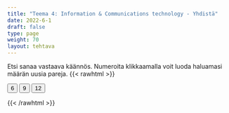 ```yaml
---
title: "Teema 4: Information & Communications technology - Yhdistä"
date: 2022-6-1
draft: false
type: page
weight: 70
layout: tehtava
---
```

Etsi sanaa vastaava käännös. Numeroita klikkaamalla voit luoda haluamasi määrän uusia pareja.
{{< rawhtml >}}
<link rel="stylesheet" type="text/css" href="/css/yhdistely.css"/>
<div id="nappulat">
    <button id="kuusi">
    6
    </button>
    <button id="yhdeksän">
    9
    </button>
    <button id="kakstoista">
    12
    </button>
    </div>
<div id="tehtava" class="grid grid-cols-2">
 <div><ul id="terms"> </ul></div>
 <div><ul id="defs"> </ul></div>

</div>

<script> 
 
 //Execute a JavaScript immediately after a page has been loaded
window.onload = function() {

  //Data for terms and definitions. This can be stored in a separate .js file, in a JSON file or here in the main file
   var data = {
    terms: [{
        
         index: 0, text: 'application'
    }, { index: 1, text: 'attachment'
    }, { index: 2, text: 'backspace'
    }, { index: 3, text: 'bold, boldface'
    }, { index: 4, text: 'bookmark'
    }, { index: 5, text: 'browser'
    }, { index: 6, text: 'cursor'
    }, { index: 7, text: 'desktop'
    }, { index: 8, text: 'directory'
    }, { index: 9, text: 'domain'
    }, { index: 10, text: 'emoji'
    }, { index: 11, text: 'file'
    }, { index: 12, text: 'firewall'
    }, { index: 13, text: 'folder'
    }, { index: 14, text: 'font'
    }, { index: 15, text: 'hashtag'
    }, { index: 16, text: 'header'
    }, { index: 17, text: 'hyperlink'
    }, { index: 18, text: 'icon'
    }, { index: 19, text: 'italics'
    }, { index: 20, text: 'search engine'
    }, { index: 21, text: 'software'
    }, { index: 22, text: 'spacebar'
    }, { index: 23, text: 'boot, reboot'
    }, { index: 24, text: 'charge'
    }, { index: 25, text: 'copy and paste'
    }, { index: 26, text: 'cut and paste'
    }, { index: 27, text: 'crash'
    }, { index: 28, text: 'delete'
    }, { index: 29, text: 'download'
    }, { index: 30, text: 'drag and drop'
    }, { index: 31, text: 'install'
    }, { index: 32, text: 'log in, log out'
    }, { index: 33, text: 'refresh'
    }, { index: 34, text: 'update'
    }, { index: 35, text: 'upload'
    }, { index: 36, text: 'charger'
    }, { index: 37, text: 'display, monitor'
    }, { index: 38, text: 'docking station'
    }, { index: 39, text: 'flash drive'
    }, { index: 40, text: 'hardware'
    }, { index: 41, text: 'headset'
    }, { index: 42, text: 'keyboard'
    }, { index: 43, text: 'laptop'
    }, { index: 44, text: 'screen'
    }, { index: 45, text: 'algorithm'
    }, { index: 46, text: 'artificial intelligence, AI'
    }, { index: 47, text: 'authentication'
    }, { index: 48, text: 'bandwidth'
    }, { index: 49, text: 'bit'
    }, { index: 50, text: 'broadband'
    }, { index: 51, text: 'byte'
    }, { index: 52, text: 'cookie'
    }, { index: 53, text: 'cyber safety, cyber security'
    }, { index: 54, text: 'encryption'
    }, { index: 55, text: 'malware'
    }, { index: 56, text: 'moderator'
    }, { index: 57, text: 'network'
    }, { index: 58, text: 'online'
    }, { index: 59, text: 'phishing'
    }, { index: 60, text: 'programming'
    }, { index: 61, text: 'spam'
    }, { index: 62, text: 'spreadsheet'
    }, { index: 63, text: 'spyware'
    }, { index: 64, text: 'Wi-Fi'
    }, { index: 65, text: 'word processing'


},

    ],
    definitions: [{
         index: 0, text: 'sovellus'
    }, { index: 1, text: 'liitetiedosto'
    }, { index: 2, text: 'askelpalautin'
    }, { index: 3, text: 'lihavointi'
    }, { index: 4, text: 'kirjanmerkki'
    }, { index: 5, text: 'selain'
    }, { index: 6, text: 'kursori'
    }, { index: 7, text: 'työpöytä'
    }, { index: 8, text: 'hakemisto'
    }, { index: 9, text: 'verkkotunnus'
    }, { index: 10, text: 'emoji, hymiö'
    }, { index: 11, text: 'tiedosto'
    }, { index: 12, text: 'palomuuri'
    }, { index: 13, text: 'kansio'
    }, { index: 14, text: 'fontti, kirjasin'
    }, { index: 15, text: 'aihetunniste, risuaita'
    }, { index: 16, text: 'otsikko'
    }, { index: 17, text: 'linkki'
    }, { index: 18, text: 'kuvake'
    }, { index: 19, text: 'kursivointi'
    }, { index: 20, text: 'hakukone'
    }, { index: 21, text: 'ohjelma, ohjelmisto'
    }, { index: 22, text: 'välilyöntinäppäin'
    }, { index: 23, text: 'käynnistää uudelleen'
    }, { index: 24, text: 'ladata (virtaa)'
    }, { index: 25, text: 'kopioida ja liittää'
    }, { index: 26, text: 'leikata ja liittää'
    }, { index: 27, text: 'kaatua, lakata toimimasta'
    }, { index: 28, text: 'poistaa'
    }, { index: 29, text: 'ladata (itselleen esim. internetistä)'
    }, { index: 30, text: 'raahata ja pudottaa'
    }, { index: 31, text: 'asentaa'
    }, { index: 32, text: 'kirjautua sisään, kirjautua ulos'
    }, { index: 33, text: 'päivittää (sivu)'
    }, { index: 34, text: 'päivittää (ohjelmisto/ sovellus)'
    }, { index: 35, text: 'ladata (omalta laitteelta esim. internetiin)'
    }, { index: 36, text: 'laturi'
    }, { index: 37, text: 'näyttö(laite)'
    }, { index: 38, text: 'telakka'
    }, { index: 39, text: 'muistitikku'
    }, { index: 40, text: 'laitteisto'
    }, { index: 41, text: 'kuulokemikrofoni'
    }, { index: 42, text: 'näppäimistö'
    }, { index: 43, text: 'kannettava tietokone'
    }, { index: 44, text: 'näyttö, ruutu'
    }, { index: 45, text: 'algoritmi'
    }, { index: 46, text: 'tekoäly'
    }, { index: 47, text: 'todennus'
    }, { index: 48, text: 'kaista, siirtonopeus'
    }, { index: 49, text: 'bitti'
    }, { index: 50, text: 'laajakaista'
    }, { index: 51, text: 'tavu'
    }, { index: 52, text: 'eväste'
    }, { index: 53, text: 'tietoturva'
    }, { index: 54, text: 'salaus'
    }, { index: 55, text: 'haittaohjelma'
    }, { index: 56, text: 'moderaattori'
    }, { index: 57, text: 'verkko'
    }, { index: 58, text: 'verkossa'
    }, { index: 59, text: 'tietojenkalastelu'
    }, { index: 60, text: 'ohjelmointi'
    }, { index: 61, text: 'roskaposti'
    }, { index: 62, text: 'taulukkolaskenta'
    }, { index: 63, text: 'vakoiluohjelma'
    }, { index: 64, text: 'langaton verkko'
    }, { index: 65, text: 'tekstinkäsittely'

},

    ],
    //this creates matches for indexes. This is a sort of an Answer Sheet
    pairs: {
      0: 0,
      1: 1,
      2: 2,
      3: 3,
      4: 4,
      5: 5,
      6: 6,
      7: 7,
      8: 8,
      9: 9,
      10: 10,
      11: 11,
      12: 12,
      13: 13,
      14: 14,
      15: 15,
      16: 16,
      17: 17,
      18: 18,
      19: 19,
      20: 20,
      21: 21,
      22: 22,
      23: 23,
      24: 24,
      25: 25,
      26: 26,
      27: 27,
      28: 28,
      29: 29,
      30: 30,
      31: 31,
      32: 32,
      33: 33,
      34: 34,
      35: 35,
      36: 36,
      37: 37,
      38: 38,
      39: 39,
      40: 40,
      41: 41,
      42: 42,
      43: 43,
      44: 44,
      45: 45,
      46: 46,
      47: 47,
      48: 48,
      49: 49,
      50: 50,
      51: 51,
      52: 52,
      53: 53,
      54: 54,
      55: 55,
      56: 56,
      57: 57,
      58: 58,
      59: 59,
      60: 60,
      61: 61,
      62: 62,
      63: 63,
      64: 64,
      65: 65,
    }
  };
    
for (var a=[],i=0;i<66;++i) a[i]=i;

function shufflee(array) {
  var tmp, current, top = array.length;
  if(top) while(--top) {
    current = Math.floor(Math.random() * (top + 1));
    tmp = array[current];
    array[current] = array[top];
    array[top] = tmp;
  }
  return array;
}

a = shufflee(a);
  

  var selectedTerm = null, //to make sure none is selected onload
    selectedDef = null,
    termsContainer = document.querySelector("#terms"), //list of terms
    defsContainer = document.querySelector("#defs"); //list of definitions

  //This function takes two arguments, that is one term and one def to compare if they match. It returns True or False after compairing values of the "pairs" object property.     
  function isMatch(termIndex, defIndex) {
    return data.pairs[termIndex] === defIndex;
  }

  //This function adds HTML elements and content to the specified container (UL).
  function createListHTML(list, container) {
    container.innerHTML = ""; //first, clean up any existing LI elements
    for (var i = 0; i < 66; i++) {
      container.innerHTML = container.innerHTML + "<li data-index='" + list[i]["index"] + "'>" + "<span>" + list[i]["text"] + "</span>" + "</li>";

    }
  }

function addCSS(css){
  var elem=document.createElement('style');
  if(elem.styleSheet && !elem.sheet)elem.styleSheet.cssText=css;
  else elem.appendChild(document.createTextNode(css));
  document.getElementsByTagName('head')[0].appendChild(elem); 
}

  createListHTML(data.terms, termsContainer);
  createListHTML(data.definitions, defsContainer);

  //listen for a "click" event on a list of Terms and store the clicked object in the target object
  termsContainer.addEventListener("click", function(e) {
    var target = e.target.parentNode;
    if (target.className === "score")
      return;
    var termIndex = Number(target.getAttribute("data-index"));
    //the condition is that only one LI can be selected
    if (selectedTerm !== null && selectedTerm !== termIndex) {
      termsContainer.querySelector("li[data-index='" + selectedTerm + "']").removeAttribute("data-selected");
    }

    //deletion of the decoration
    if (target.hasAttribute("data-selected")) {
      target.removeAttribute("data-selected");
      selectedTerm = null;
    }
    //selecting on click	
    else {
      target.setAttribute("data-selected", true);
      selectedTerm = termIndex;
    }

    if (selectedTerm !== null && selectedDef !== null) {
      var term = document.querySelector("#terms [data-index='" + selectedTerm + "']");
      var def = document.querySelector("#defs [data-index='" + selectedDef + "']");
      if (isMatch(selectedTerm, selectedDef)) {
				term.className = "score";
        def.className = "score";
  			numero++;
   			term.style.order = (numero);
   			def.style.order = (numero);
            }
      selectedTerm = null;
      selectedDef = null;
      term.removeAttribute("data-selected");
      def.removeAttribute("data-selected");
			    }
  })

  defsContainer.addEventListener("click", function(e) {
    var target = e.target.parentNode;
    if (target.className === "score")
      return;
    var defIndex = Number(target.getAttribute("data-index"));
    var defText = Number(target.getAttribute("data-index"))

    if (selectedDef !== null && selectedDef !== defIndex) {
      defsContainer.querySelector("li[data-index='" + selectedDef + "']").removeAttribute("data-selected");
    }

    if (target.hasAttribute("data-selected"))
      target.removeAttribute("data-selected");
    else
      target.setAttribute("data-selected", true);
    selectedDef = Number(target.getAttribute("data-index"));
    if (selectedTerm !== null && selectedDef !== null) {
      //var term = document.querySelector("#terms [data-index='"+selectedTerm+"']");
      var term = termsContainer.querySelector("[data-index='" + selectedTerm + "']");
      //var def = document.querySelector("#defs [data-index='"+selectedDef+"']");
      var def = defsContainer.querySelector("[data-index='" + selectedDef + "']");
      if (isMatch(selectedTerm, selectedDef)) {
				term.className = "score";
        def.className = "score";
  			numero++;
   			term.style.order = (numero);
   			def.style.order = (numero);
       }
      
      selectedTerm = null; //poista napautusten valinta
      selectedDef = null; //poista napautusten valinta
      term.removeAttribute("data-selected");
      def.removeAttribute("data-selected");
    }
  })

  function shuffle() {
    randomSort(data.terms)
    randomSort(data.definitions)
    createListHTML(data.terms, termsContainer)
    createListHTML(data.definitions, defsContainer)
    addCSS("div#tehtava li[data-index]{display: none;}")
    addCSS("div#tehtava li[data-index='" + a[0] + "']{display: flex;}")
		addCSS("div#tehtava li[data-index='" + a[1] + "']{display: flex;}")
    addCSS("div#tehtava li[data-index='" + a[2] + "']{display: flex;}")
    addCSS("div#tehtava li[data-index='" + a[3] + "']{display: flex;}")
    addCSS("div#tehtava li[data-index='" + a[4] + "']{display: flex;}")
    addCSS("div#tehtava li[data-index='" + a[5] + "']{display: flex;}")
  }
  
    function shuffle9() {
    randomSort(data.terms)
    randomSort(data.definitions)
    createListHTML(data.terms, termsContainer)
    createListHTML(data.definitions, defsContainer)
		addCSS("div#tehtava li[data-index]{display: none;}")
    addCSS("div#tehtava li[data-index='" + a[0] + "']{display: flex;}")
		addCSS("div#tehtava li[data-index='" + a[1] + "']{display: flex;}")
    addCSS("div#tehtava li[data-index='" + a[2] + "']{display: flex;}")
    addCSS("div#tehtava li[data-index='" + a[3] + "']{display: flex;}")
    addCSS("div#tehtava li[data-index='" + a[4] + "']{display: flex;}")
    addCSS("div#tehtava li[data-index='" + a[5] + "']{display: flex;}")
    addCSS("div#tehtava li[data-index='" + a[6] + "']{display: flex;}")
    addCSS("div#tehtava li[data-index='" + a[7] + "']{display: flex;}")
    addCSS("div#tehtava li[data-index='" + a[8] + "']{display: flex;}")
  }
  
      function shuffle12() {
    randomSort(data.terms)
    randomSort(data.definitions)
    createListHTML(data.terms, termsContainer)
    createListHTML(data.definitions, defsContainer)
addCSS("div#tehtava li[data-index]{display: none;}")
    addCSS("div#tehtava li[data-index='" + a[0] + "']{display: flex;}")
		addCSS("div#tehtava li[data-index='" + a[1] + "']{display: flex;}")
    addCSS("div#tehtava li[data-index='" + a[2] + "']{display: flex;}")
    addCSS("div#tehtava li[data-index='" + a[3] + "']{display: flex;}")
    addCSS("div#tehtava li[data-index='" + a[4] + "']{display: flex;}")
    addCSS("div#tehtava li[data-index='" + a[5] + "']{display: flex;}")
    addCSS("div#tehtava li[data-index='" + a[6] + "']{display: flex;}")
    addCSS("div#tehtava li[data-index='" + a[7] + "']{display: flex;}")
    addCSS("div#tehtava li[data-index='" + a[8] + "']{display: flex;}")
    addCSS("div#tehtava li[data-index='" + a[9] + "']{display: flex;}")
		addCSS("div#tehtava li[data-index='" + a[10] + "']{display: flex;}")
    addCSS("div#tehtava li[data-index='" + a[11] + "']{display: flex;}")
    addCSS("div#tehtava li[data-index='" + a[12] + "']{display: flex;}")
  }
  
  
  function randomSort(array) {
    var currentIndex = array.length,
      temporaryValue, randomIndex;

    // While there remain elements to shuffle...

    while (currentIndex !== 0) {

      // Pick a remaining element...
      randomIndex = Math.floor(Math.random() * currentIndex);
      currentIndex -= 1;

      // And swap it with the current element. SWAP
      temporaryValue = array[currentIndex];
      array[currentIndex] = array[randomIndex];
      array[randomIndex] = temporaryValue;
    }

    return array;
  }

  shuffle(); 
  
  document.getElementById("kuusi").addEventListener("click", function() {
        shuffle();
        a = shufflee(a);
      }   
       )
  document.getElementById("yhdeksän").addEventListener("click", function() {
        shuffle9();
        a = shufflee(a);
      }   
       )
  document.getElementById("kakstoista").addEventListener("click", function() {
        shuffle12();
        a = shufflee(a);
      }   
       )
       
  }

var numero = 0;

</script>
{{< /rawhtml >}}
